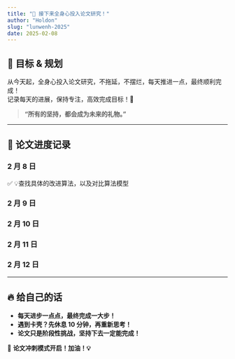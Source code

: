 ```yaml
---
title: "📖 接下来全身心投入论文研究！"
author: "Holdon"
slug: "lunwenh-2025"
date: 2025-02-08
---
```


## 🎯 目标 & 规划  

从今天起，全身心投入论文研究，不拖延，不摆烂，每天推进一点，最终顺利完成！  
记录每天的进展，保持专注，高效完成目标！💪  

> **“所有的坚持，都会成为未来的礼物。”**  

---

## 📝 论文进度记录  

### **2 月 8 日**  

 ✅ 💡查找具体的改进算法，以及对比算法模型

### **2 月 9 日**  
  

### **2 月 10 日**  
  

### **2 月 11 日**  


### **2 月 12 日**  


---

## 🔥 给自己的话  

- **每天进步一点点，最终完成一大步！**  
- **遇到卡壳？先休息 10 分钟，再重新思考！**  
- **论文只是阶段性挑战，坚持下去一定能完成！**  

🚀 **论文冲刺模式开启！加油！💡**
